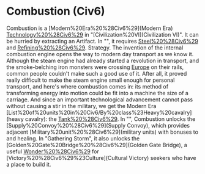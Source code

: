 # Combustion (Civ6)

Combustion is a [Modern%20Era%20%28Civ6%29](Modern Era) [Technology%20%28Civ6%29](technology) in "[Civilization%20VI](Civilization VI)". It can be hurried by extracting an Artifact.
In "", it requires [Steel%20%28Civ6%29](Steel) and [Refining%20%28Civ6%29](Refining).
Strategy.
The invention of the internal combustion engine opens the way to modern day transport as we know it. Although the steam engine had already started a revolution in transport, and the smoke-belching iron monsters were crossing [Europe](Europe) on their rails, common people couldn't make such a good use of it. After all, it proved really difficult to make the steam engine small enough for personal transport, and here's where combustion comes in: its method of transforming energy into motion could be fit into a machine the size of a carriage. And since an important technological advancement cannot pass without causing a stir in the military, we get the Modern Era [List%20of%20units%20in%20Civ6/By%20class%23Heavy%20cavalry](heavy cavalry): the [Tank%20%28Civ6%29](Tank).
In "", Combustion unlocks the [Supply%20Convoy%20%28Civ6%29](Supply Convoy), which provides adjacent [Military%20unit%20%28Civ6%29](military units) with bonuses to and healing. In "Gathering Storm", it also unlocks the [Golden%20Gate%20Bridge%20%28Civ6%29](Golden Gate Bridge), a useful [Wonder%20%28Civ6%29](wonder) for [Victory%20%28Civ6%29%23Culture](Cultural Victory) seekers who have a place to build it.